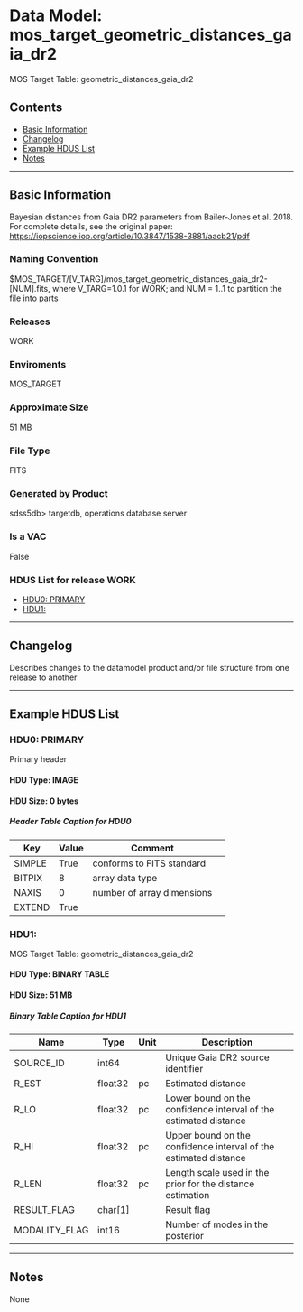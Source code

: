 # Data Model: mos_target_geometric_distances_gaia_dr2


MOS Target Table: geometric_distances_gaia_dr2


## Contents
- [Basic Information](#basic-information)
- [Changelog](#changelog)
- [Example HDUS List](#example-hdus-list)
- [Notes](#notes)

---

## Basic Information
Bayesian distances from Gaia DR2 parameters from Bailer-Jones et al. 2018. For complete details, see the original paper: https://iopscience.iop.org/article/10.3847/1538-3881/aacb21/pdf

### Naming Convention
$MOS_TARGET/[V_TARG]/mos_target_geometric_distances_gaia_dr2-[NUM].fits, where V_TARG=1.0.1 for WORK; and NUM = 1..1 to partition the file into parts

### Releases
WORK

### Enviroments
MOS_TARGET

### Approximate Size
51 MB

### File Type
FITS

### Generated by Product
sdss5db> targetdb, operations database server

### Is a VAC
False

### HDUS List for release WORK
  - [HDU0: PRIMARY](#hdu0-primary)
  - [HDU1: ](#hdu1-)

---

## Changelog
Describes changes to the datamodel product and/or file structure from one release to another

---
## Example HDUS List

### HDU0: PRIMARY
Primary header

#### HDU Type: IMAGE
#### HDU Size:  0 bytes

##### Header Table Caption for HDU0
Key | Value | Comment | |
| --- | --- | --- | --- |
| SIMPLE | True | conforms to FITS standard |
| BITPIX | 8 | array data type |
| NAXIS | 0 | number of array dimensions |
| EXTEND | True |  |



### HDU1: 
MOS Target Table: geometric_distances_gaia_dr2

#### HDU Type: BINARY TABLE
#### HDU Size:  51 MB


##### Binary Table Caption for HDU1
Name | Type | Unit | Description |
| --- | --- | --- | --- |
 | SOURCE_ID | int64 |  | Unique Gaia DR2 source identifier |
 | R_EST | float32 | pc | Estimated distance |
 | R_LO | float32 | pc | Lower bound on the confidence interval of the estimated distance |
 | R_HI | float32 | pc | Upper bound on the confidence interval of the estimated distance |
 | R_LEN | float32 | pc | Length scale used in the prior for the distance estimation |
 | RESULT_FLAG | char[1] |  | Result flag |
 | MODALITY_FLAG | int16 |  | Number of modes in the posterior |



---
## Notes
None